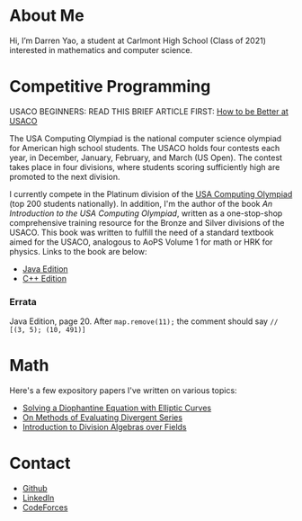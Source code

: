 # About Me

Hi, I’m Darren Yao, a student at Carlmont High School (Class of 2021) interested in mathematics and computer science.

# Competitive Programming
USACO BEGINNERS: READ THIS BRIEF ARTICLE FIRST: [How to be Better at USACO](http://darrenyao.com/beginner)

The USA Computing Olympiad is the national computer science olympiad for American high school students. The USACO holds four contests each year, in December, January, February, and March (US Open). The contest takes place in four divisions, where students scoring sufficiently high are promoted to the next division. 

I currently compete in the Platinum division of the [USA Computing Olympiad](http://usaco.org) (top 200 students nationally). In addition, I'm the author of the book _An Introduction to the USA Computing Olympiad_, written as a one-stop-shop comprehensive training resource for the Bronze and Silver divisions of the USACO. This book was written to fulfill the need of a standard textbook aimed for the USACO, analogous to AoPS Volume 1 for math or HRK for physics. Links to the book are below:

- [Java Edition](http://darrenyao.com/usacobook/java.pdf)
- [C++ Edition](http://darrenyao.com/usacobook/cpp.pdf)

### Errata

Java Edition, page 20. After `map.remove(11);` the comment should say `// [(3, 5); (10, 491)]`

# Math

Here's a few expository papers I've written on various topics:

- [Solving a Diophantine Equation with Elliptic Curves](http://darrenyao.com/expository-papers/diophantineec.pdf)
- [On Methods of Evaluating Divergent Series](http://darrenyao.com/expository-papers/div_series.pdf)
- [Introduction to Division Algebras over Fields](http://darrenyao.com/expository-papers/intro_alg_field.pdf)

# Contact

- [Github](https://github.com/darren-yao)
- [LinkedIn](https://www.linkedin.com/in/darren-yao-707b61195/)
- [CodeForces](https://codeforces.com/profile/darren_yao)



